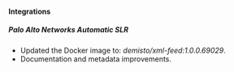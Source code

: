 
#### Integrations
##### Palo Alto Networks Automatic SLR
- Updated the Docker image to: *demisto/xml-feed:1.0.0.69029*.
- Documentation and metadata improvements.
